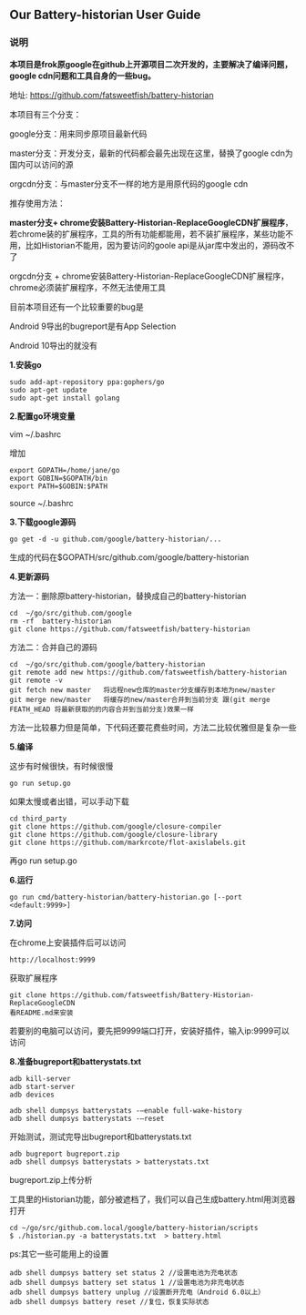 ## Our Battery-historian User Guide

### 说明

**本项目是frok原google在github上开源项目二次开发的，主要解决了编译问题，google cdn问题和工具自身的一些bug。**

地址: https://github.com/fatsweetfish/battery-historian

本项目有三个分支：

google分支：用来同步原项目最新代码

master分支：开发分支，最新的代码都会最先出现在这里，替换了google cdn为国内可以访问的源

orgcdn分支：与master分支不一样的地方是用原代码的google cdn



推存使用方法：

**master分支+ chrome安装Battery-Historian-ReplaceGoogleCDN扩展程序**，若chrome装的扩展程序，工具的所有功能都能用，若不装扩展程序，某些功能不用，比如Historian不能用，因为要访问的goole api是从jar库中发出的，源码改不了

orgcdn分支 + chrome安装Battery-Historian-ReplaceGoogleCDN扩展程序，chrome必须装扩展程序，不然无法使用工具

目前本项目还有一个比较重要的bug是

Android 9导出的bugreport是有App Selection

Android 10导出的就没有



**1.安装go**

```
sudo add-apt-repository ppa:gophers/go
sudo apt-get update
sudo apt-get install golang

```



**2.配置go环境变量**

vim ~/.bashrc

增加

```
export GOPATH=/home/jane/go
export GOBIN=$GOPATH/bin
export PATH=$GOBIN:$PATH

```

source ~/.bashrc



**3.下载google源码**

```
go get -d -u github.com/google/battery-historian/...
```

生成的代码在$GOPATH/src/github.com/google/battery-historian



**4.更新源码**

方法一：删除原battery-historian，替换成自己的battery-historian

```
cd  ~/go/src/github.com/google
rm -rf  battery-historian
git clone https://github.com/fatsweetfish/battery-historian
```



方法二：合并自己的源码

```
cd  ~/go/src/github.com/google/battery-historian
git remote add new https://github.com/fatsweetfish/battery-historian
git remote -v
git fetch new master   将远程new仓库的master分支缓存到本地为new/master
git merge new/master   将缓存的new/master合并到当前分支 跟(git merge FEATH_HEAD 将最新获取的的内容合并到当前分支)效果一样
```

方法一比较暴力但是简单，下代码还要花费些时间，方法二比较优雅但是复杂一些



**5.编译**

这步有时候很快，有时候很慢

```
go run setup.go
```

如果太慢或者出错，可以手动下载

```
cd third_party
git clone https://github.com/google/closure-compiler
git clone https://github.com/google/closure-library
git clone https://github.com/markrcote/flot-axislabels.git
```

再go run setup.go



**6.运行**

```
go run cmd/battery-historian/battery-historian.go [--port <default:9999>]
```



**7.访问**

在chrome上安装插件后可以访问

`http://localhost:9999 `

获取扩展程序

```
git clone https://github.com/fatsweetfish/Battery-Historian-ReplaceGoogleCDN
看README.md来安装
```

若要别的电脑可以访问，要先把9999端口打开，安装好插件，输入ip:9999可以访问



**8.准备bugreport和batterystats.txt**

```
adb kill-server 
adb start-server
adb devices

adb shell dumpsys batterystats -–enable full-wake-history 
adb shell dumpsys batterystats -–reset
```

开始测试，测试完导出bugreport和batterystats.txt

```
adb bugreport bugreport.zip
adb shell dumpsys batterystats > batterystats.txt
```

bugreport.zip上传分析

工具里的Historian功能，部分被遮档了，我们可以自己生成battery.html用浏览器打开

```
cd ~/go/src/github.com.local/google/battery-historian/scripts
$ ./historian.py -a batterystats.txt  > battery.html
```



ps:其它一些可能用上的设置

```
adb shell dumpsys battery set status 2 //设置电池为充电状态 
adb shell dumpsys battery set status 1 //设置电池为非充电状态 
adb shell dumpsys battery unplug //设置断开充电（Android 6.0以上） 
adb shell dumpsys battery reset //复位，恢复实际状态 
```





